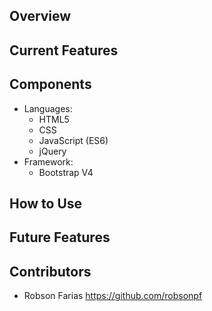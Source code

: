 ## Overview


## Current Features


## Components
* Languages:
    * HTML5
    * CSS
    * JavaScript (ES6)
    * jQuery
* Framework:
    * Bootstrap V4

## How to Use


## Future Features


## Contributors
* Robson Farias https://github.com/robsonpf
